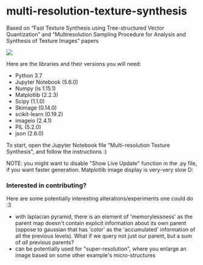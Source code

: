 # multi-resolution-texture-synthesis
Based on “Fast Texture Synthesis using Tree-structured Vector Quantization” and “Multiresolution Sampling Procedure for Analysis and Synthesis of Texture Images” papers

![](TextureSynthesis_6.gif)

Here are the libraries and their versions you will need:
* Python 3.7
* Jupyter Notebook (5.6.0)
* Numpy (is 1.15.1)
* Matplotlib (2.2.3)
* Scipy (1.1.0)
* Skimage (0.14.0)
* scikit-learn (0.19.2)
* imageio (2.4.1)
* PIL (5.2.0)
* json (2.6.0)

To start, open the Jupyter Notebook file "Multi-resolution Texture Synthesis", and follow the instructions :) 

NOTE: you might want to disable "Show Live Update" function in the .py file, if you want faster generation. Matplotlib image display is very-very slow D: 

### Interested in contributing?

Here are some potentially interesting alterations/experiments one could do :3
* with laplacian pyramid, there is an element of 'memorylessness' as the parent map doesn't contain explicit information about its own parent (oppose to gaussian that has 'color' as the 'accumulated' information of all the previous levels). What if we query not just our parent, but a sum of _all_ previous parents?
* can be potentially used for "super-resolution", where you enlarge an image based on some other example's micro-structures
